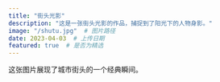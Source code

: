 ```yaml
---
title: "街头光影"
description: "这是一张街头光影的作品，捕捉到了阳光下的人物身影。"
image: "/shutu.jpg"  # 图片路径
date: 2023-04-03  # 上传日期
featured: true  # 是否为精选
---
```


这张图片展现了城市街头的一个经典瞬间。

